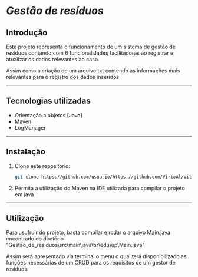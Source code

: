 # *Gestão de resíduos*

## Introdução
Este projeto representa o funcionamento de um sistema de gestão de resíduos contando com 6 funcionalidades facilitadoras ao registrar e atualizar os dados relevantes ao caso.

Assim como a criação de um arquivo.txt contendo as informações mais relevantes para o registro dos dados inseridos 

---

## Tecnologias utilizadas
- Orientação a objetos [Java]
- Maven
- LogManager

---

## Instalação
1. Clone este repositório:
   ```bash
   git clone https://github.com/usuario/https://github.com/VirtoAl/VitorAlexandre-ArthurHenrique-Gestao-de-residuos-.git

2. Permita a utilização do Maven na IDE utilizada para compilar o projeto em java

---

## Utilização
Para usufruir do projeto, basta compilar e rodar o arquivo Main.java encontrado do diretório "Gestao_de_residuos\src\main\java\br\edu\up\Main.java"

Assim será apresentado via terminal o menu o qual terá disponibilizado as funções necessárias de um CRUD para os requisitos de um gestor de resíduos.
